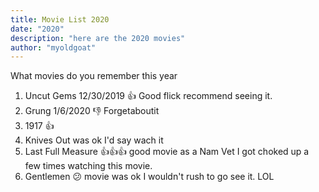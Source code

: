 ```yaml
---
title: Movie List 2020
date: "2020"
description: "here are the 2020 movies"
author: "myoldgoat"
---
```

What movies do you remember this year
1. Uncut Gems 12/30/2019 👍  Good flick recommend seeing it.
1. Grung 1/6/2020 👎 Forgetaboutit
1. 1917 👍
1. Knives Out  was ok I'd say wach it
1. Last Full Measure 👍👍👍 good movie as a Nam Vet I got choked up a few times watching this movie.  
1. Gentlemen 😕 movie was ok I wouldn't rush to go see it. LOL
